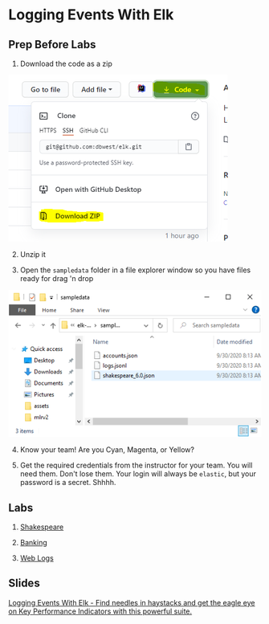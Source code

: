 # Logging Events With Elk

## Prep Before Labs

1. Download the code as a zip

![DL](assets/DL.PNG?raw=true)

2. Unzip it

3. Open the `sampledata` folder in a file explorer window so you have files ready for drag 'n drop

![drag](assets/drag.PNG?raw=true)

4. Know your team! Are you Cyan, Magenta, or Yellow?

5. Get the required credentials from the instructor for your team. You will need them. Don't lose them. Your login will always be `elastic`, but your password is a secret. Shhhh.

## Labs

1. [Shakespeare](./shakespeare.md)

2. [Banking](./banking.md)

3. [Web Logs](./weblogs.md)

## Slides
[Logging Events With Elk - Find needles in haystacks and get the eagle eye on Key Performance Indicators with this powerful suite.](https://docs.google.com/presentation/d/1eQo3OqqG39MzKhnlL62d9JVl4oHQUz98649r0Ir_sIQ/edit?usp=sharing)
